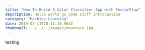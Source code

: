 ```yaml
---
title: "How To Build A Color Classifier App with TensorFlow"
description: Hello world go code stuff introduction
category: "Machine Learning"
date: 2019-05-11T20:11:19.964Z
thumbnail: ../../../images/mountain.jpg
---
```


testing